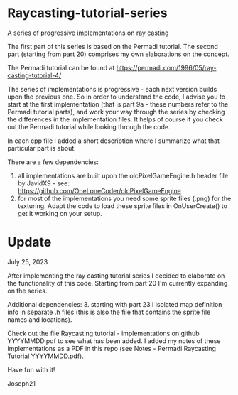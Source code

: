 # Raycasting-tutorial-series
A series of progressive implementations on ray casting

The first part of this series is based on the Permadi tutorial. The second part (starting from part 20) comprises my own elaborations on the concept.

The Permadi tutorial can be found at https://permadi.com/1996/05/ray-casting-tutorial-4/

The series of implementations is progressive - each next version builds upon the previous one. So in order to understand the code, I advise you to start at the first implementation (that is part 9a - these numbers refer to the Permadi tutorial parts), and work your way through the series by checking the differences in the implementation files. It helps of course if you check out the Permadi tutorial while looking through the code.

In each cpp file I added a short description where I summarize what that particular part is about. 

There are a few dependencies:
1. all implementations are built upon the olcPixelGameEngine.h header file by JavidX9 - see: https://github.com/OneLoneCoder/olcPixelGameEngine 
2. for most of the implementations you need some sprite files (.png) for the texturing. Adapt the code to load these sprite files in OnUserCreate() to get it working on your setup.

# Update 
July 25, 2023

After implementing the ray casting tutorial series I decided to elaborate on the functionality of this code. Starting from part 20 I'm currently expanding on the series.

Additional dependencies:
3. starting with part 23 I isolated map definition info in separate .h files (this is also the file that contains the sprite file names and locations).

Check out the file Raycasting tutorial - implementations on github YYYYMMDD.pdf to see what has been added. I added my notes of these implementations as a PDF in this repo (see Notes - Permadi Raycasting Tutorial YYYYMMDD.pdf). 

Have fun with it!

Joseph21
